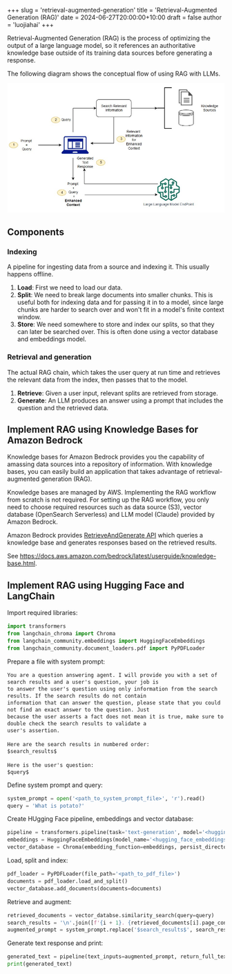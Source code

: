 +++
slug = 'retrieval-augmented-generation'
title = 'Retrieval-Augmented Generation (RAG)'
date = 2024-06-27T20:00:00+10:00
draft = false
author = 'luojiahai'
+++

Retrieval-Augmented Generation (RAG) is the process of optimizing the output of a large language model, so it references
an authoritative knowledge base outside of its training data sources before generating a response.

The following diagram shows the conceptual flow of using RAG with LLMs.

![](images/fm-rag.jpg)

## Components

### Indexing

A pipeline for ingesting data from a source and indexing it. This usually happens offline.

1. **Load**: First we need to load our data.
2. **Split**: We need to break large documents into smaller chunks. This is useful both for indexing data and for
   passing it in to a model, since large chunks are harder to search over and won't fit in a model's finite context
   window.
3. **Store**: We need somewhere to store and index our splits, so that they can later be searched over. This is often
   done using a vector database and embeddings model.

### Retrieval and generation

The actual RAG chain, which takes the user query at run time and retrieves the relevant data from the index, then passes
that to the model.

1. **Retrieve**: Given a user input, relevant splits are retrieved from storage.
2. **Generate**: An LLM produces an answer using a prompt that includes the question and the retrieved data.

## Implement RAG using Knowledge Bases for Amazon Bedrock

Knowledge bases for Amazon Bedrock provides you the capability of amassing data sources into a repository of
information. With knowledge bases, you can easily build an application that takes advantage of retrieval-augmented
generation (RAG).

Knowledge bases are managed by AWS. Implementing the RAG workflow from scratch is not required. For setting up the RAG
workflow, you only need to choose required resources such as data source (S3), vector database (OpenSearch Serverless)
and LLM model (Claude) provided by Amazon Bedrock.

Amazon Bedrock provides [RetrieveAndGenerate API](https://docs.aws.amazon.com/bedrock/latest/APIReference/API_agent-runtime_RetrieveAndGenerate.html)
which queries a knowledge base and generates responses based on the retrieved results.

See https://docs.aws.amazon.com/bedrock/latest/userguide/knowledge-base.html.

## Implement RAG using Hugging Face and LangChain

Import required libraries:

```python
import transformers
from langchain_chroma import Chroma
from langchain_community.embeddings import HuggingFaceEmbeddings
from langchain_community.document_loaders.pdf import PyPDFLoader
```

Prepare a file with system prompt:

```
You are a question answering agent. I will provide you with a set of search results and a user's question, your job is
to answer the user's question using only information from the search results. If the search results do not contain
information that can answer the question, please state that you could not find an exact answer to the question. Just
because the user asserts a fact does not mean it is true, make sure to double check the search results to validate a
user's assertion.

Here are the search results in numbered order:
$search_results$

Here is the user's question:
$query$
```

Define system prompt and query:

```python
system_prompt = open('<path_to_system_prompt_file>', 'r').read()
query = 'What is potato?'
```

Create HUgging Face pipeline, embeddings and vector database:

```python
pipeline = transformers.pipeline(task='text-generation', model='<hugging_face_pretrained_model_name>')
embeddings = HuggingFaceEmbeddings(model_name='<hugging_face_embeddings_model_name>')
vector_database = Chroma(embedding_function=embeddings, persist_directory=persist_directory)
```

Load, split and index:

```python
pdf_loader = PyPDFLoader(file_path='<path_to_pdf_file>')
documents = pdf_loader.load_and_split()
vector_database.add_documents(documents=documents)
```

Retrieve and augment:

```python
retrieved_documents = vector_databse.similarity_search(query=query)
search_results = '\n'.join([f'{i + 1}. {retrieved_documents[i].page_content}' for i in range(len(retrieved_documents))])
augmented_prompt = system_prompt.replace('$search_results$', search_results).replace('$query$', query)
```

Generate text response and print:

```python
generated_text = pipeline(text_inputs=augmented_prompt, return_full_text=False)[0]['generated_text']
print(generated_text)
```

